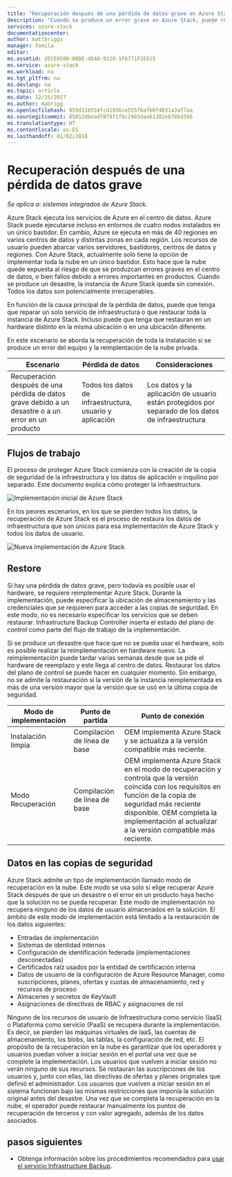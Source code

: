 ```yaml
---
title: "Recuperación después de una pérdida de datos grave en Azure Stack mediante el servicio Infrastructure Backup | Microsoft Docs"
description: "Cuando se produce un error grave en Azure Stack, puede restaurar los datos de la infraestructura en el momento de restablecer la implementación de Azure Stack."
services: azure-stack
documentationcenter: 
author: mattbriggs
manager: femila
editor: 
ms.assetid: 2ECE8580-0BDE-4D4A-9120-1F6771F2E815
ms.service: azure-stack
ms.workload: na
ms.tgt_pltfrm: na
ms.devlang: na
ms.topic: article
ms.date: 12/15/2017
ms.author: mabrigg
ms.openlocfilehash: 859d31b554fcd1936ce555f6afb0f4631a3af7aa
ms.sourcegitcommit: 85012dbead7879f1f6c2965daa61302eb78bd366
ms.translationtype: HT
ms.contentlocale: es-ES
ms.lasthandoff: 01/02/2018
---
```

# <a name="recover-from-catastrophic-data-loss"></a>Recuperación después de una pérdida de datos grave

*Se aplica a: sistemas integrados de Azure Stack*.

Azure Stack ejecuta los servicios de Azure en el centro de datos. Azure Stack puede ejecutarse incluso en entornos de cuatro nodos instalados en un único bastidor. En cambio, Azure se ejecuta en más de 40 regiones en varios centros de datos y distintas zonas en cada región. Los recursos de usuario pueden abarcar varios servidores, bastidores, centros de datos y regiones. Con Azure Stack, actualmente solo tiene la opción de implementar toda la nube en un único bastidor. Esto hace que la nube quede expuesta al riesgo de que se produzcan errores graves en el centro de datos, o bien fallos debido a errores importantes en productos. Cuando se produce un desastre, la instancia de Azure Stack queda sin conexión. Todos los datos son potencialmente irrecuperables.

En función de la causa principal de la pérdida de datos, puede que tenga que reparar un solo servicio de infraestructura o que restaurar toda la instancia de Azure Stack. Incluso puede que tenga que restauran en un hardware distinto en la misma ubicación o en una ubicación diferente.

En este escenario se aborda la recuperación de toda la instalación si se produce un error del equipo y la reimplentación de la nube privada.

| Escenario                                                           | Pérdida de datos                            | Consideraciones                                                             |
|--------------------------------------------------------------------|--------------------------------------|----------------------------------------------------------------------------|
| Recuperación después de una pérdida de datos grave debido a un desastre o a un error en un producto | Todos los datos de infraestructura, usuario y aplicación | Los datos y la aplicación de usuario están protegidos por separado de los datos de infraestructura |

## <a name="workflows"></a>Flujos de trabajo

El proceso de proteger Azure Stack comienza con la creación de la copia de seguridad de la infraestructura y los datos de aplicación o inquilino por separado. Este documento explica cómo proteger la infraestructura. 

![Implementación inicial de Azure Stack](media\azure-stack-backup\azure-stack-backup-workflow1.png)

En los peores escenarios, en los que se pierden todos los datos, la recuperación de Azure Stack es el proceso de restaura los datos de infraestructura que son únicos para esa implementación de Azure Stack y todos los datos de usuario. 

![Nueva implementación de Azure Stack](media\azure-stack-backup\azure-stack-backup-workflow2.png)

## <a name="restore"></a>Restore

Si hay una pérdida de datos grave, pero todavía es posible usar el hardware, se requiere reimplementar Azure Stack. Durante la implementación, puede especificar la ubicación de almacenamiento y las credenciales que se requieren para acceder a las copias de seguridad. En este modo, no es necesario especificar los servicios que se deben restaurar. Infrastructure Backup Controller inserta el estado del plano de control como parte del flujo de trabajo de la implementación.

Si se produce un desastre que hace que no se pueda usar el hardware, solo es posible realizar la reimplementación en hardware nuevo. La reimplementación puede tardar varias semanas desde que se pide el hardware de reemplazo y este llega al centro de datos. Restaurar los datos del plano de control se puede hacer en cualquier momento. Sin embargo, no se admite la restauración si la versión de la instancia reimplementada es más de una versión mayor que la versión que se usó en la última copia de seguridad. 

| Modo de implementación | Punto de partida | Punto de conexión                                                                                                                                                                                                     |
|-----------------|----------------|---------------------------------------------------------------------------------------------------------------------------------------------------------------------------------------------------------------|
| Instalación limpia   | Compilación de línea de base | OEM implementa Azure Stack y se actualiza a la versión compatible más reciente.                                                                                                                                          |
| Modo Recuperación   | Compilación de línea de base | OEM implementa Azure Stack en el modo de recuperación y controla que la versión coincida con los requisitos en función de la copia de seguridad más reciente disponible. OEM completa la implementación al actualizar a la versión compatible más reciente. |

## <a name="data-in-backups"></a>Datos en las copias de seguridad

Azure Stack admite un tipo de implementación llamado modo de recuperación en la nube. Este modo se usa solo si elige recuperar Azure Stack después de que un desastre o el error en un producto haya hecho que la solución no se pueda recuperar. Este modo de implementación no recupera ninguno de los datos de usuario almacenados en la solución. El ámbito de este modo de implementación está limitado a la restauración de los datos siguientes:

 - Entradas de implementación
 - Sistemas de identidad internos
 - Configuración de identificación federada (implementaciones desconectadas)
 - Certificados raíz usados por la entidad de certificación interna
 - Datos de usuario de la configuración de Azure Resource Manager, como suscripciones, planes, ofertas y cuotas de almacenamiento, red y recursos de proceso
 - Almacenes y secretos de KeyVault
 - Asignaciones de directivas de RBAC y asignaciones de rol 

Ninguno de los recursos de usuario de Infraestructura como servicio (IaaS) o Plataforma como servicio (PaaS) se recupera durante la implementación. Es decir, se pierden las máquinas virtuales de IaaS, las cuentas de almacenamiento, los blobs, las tablas, la configuración de red, etc. El propósito de la recuperación en la nube es garantizar que los operadores y usuarios puedan volver a iniciar sesión en el portal una vez que se complete la implementación. Los usuarios que vuelven a iniciar sesión no verán ninguno de sus recursos. Se restauran las suscripciones de los usuarios y, junto con ellas, las directivas de ofertas y planes originales que definió el administrador. Los usuarios que vuelven a iniciar sesión en el sistema funcionan bajo las mismas restricciones que imponía la solución original antes del desastre. Una vez que se completa la recuperación en la nube, el operador puede restaurar manualmente los puntos de recuperación de terceros y con valor agregado, además de los datos asociados.

## <a name="next-steps"></a>pasos siguientes

 - Obtenga información sobre los procedimientos recomendados para [usar el servicio Infrastructure Backup](azure-stack-backup-best-practices.md).

